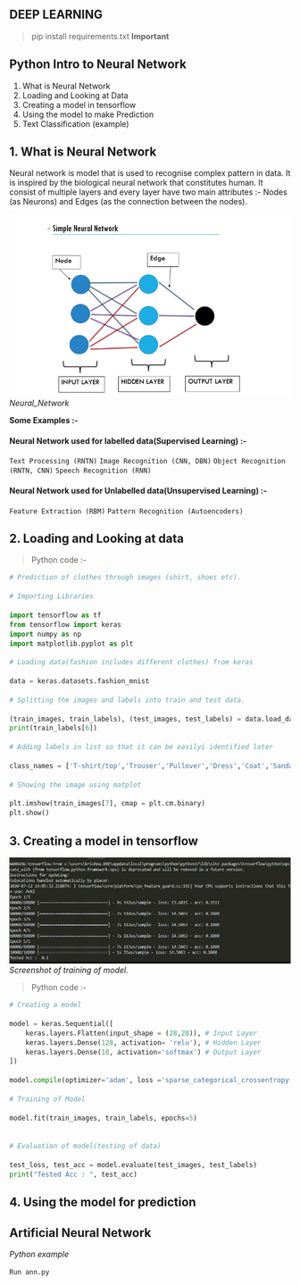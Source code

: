 DEEP LEARNING
---
>pip install requirements.txt **Important** 

## Python Intro to Neural Network

1. What is Neural Network
2. Loading and Looking at Data
3. Creating a model in tensorflow
4. Using the model to make Prediction
5. Text Classification (example)

## 1. What is Neural Network

Neural network is model that is used to recognise complex pattern in data. It is inspired by the biological neural network that constitutes human. It consist of multiple layers and every layer have two main attributes :- Nodes (as Neurons) and Edges (as the connection between the nodes).

![Neural_network_Diagram](Images/Neural_Networkpng.png)*Neural_Network*

**Some Examples :-**

#### Neural Network used for labelled data(Supervised Learning) :-
`Text Processing (RNTN)` `Image Recognition (CNN, DBN)` `Object Recognition (RNTN, CNN)` `Speech Recognition (RNN)`

#### Neural Network used for Unlabelled data(Unsupervised Learning) :-
`Feature Extraction (RBM)` `Pattern Recognition (Autoencoders)` 

## 2. Loading and Looking at data 

>Python code :-

```Python
# Prediction of clothes through images (shirt, shoes etc).

# Importing Libraries

import tensorflow as tf
from tensorflow import keras
import numpy as np
import matplotlib.pyplot as plt

# Loading data(fashion includes different clothes) from keras

data = keras.datasets.fashion_mnist

# Splitting the images and labels into train and test data.

(train_images, train_labels), (test_images, test_labels) = data.load_data()
print(train_labels[6])

# Adding labels in list so that it can be easilyi identified later

class_names = ['T-shirt/top','Trouser','Pullover','Dress','Coat','Sandal','Shirt','Sneaker','Bag','Ankle-Boot']

# Showing the image using matplot

plt.imshow(train_images[7], cmap = plt.cm.binary)
plt.show()
```
## 3. Creating a model in tensorflow

![Model](Images/Fashion_model_creation.png)*Screenshot of training of model.*
>Python code :-

```Python
# Creating a model

model = keras.Sequential([
    keras.layers.Flatten(input_shape = (28,28)), # Input Layer
    keras.layers.Dense(128, activation= 'relu'), # Hidden Layer
    keras.layers.Dense(10, activation='softmax') # Output Layer
])

model.compile(optimizer='adam', loss ='sparse_categorical_crossentropy', metrics = ['accuracy'])

# Training of Model

model.fit(train_images, train_labels, epochs=5)


# Evaluation of model(testing of data)

test_loss, test_acc = model.evaluate(test_images, test_labels)
print("Tested Acc : ", test_acc)
```
## 4. Using the model for prediction



## Artificial Neural Network

_Python example_<br>


`Run ann.py`
